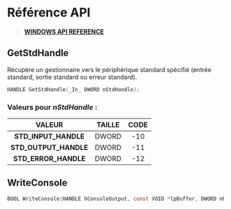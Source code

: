 # Référence API

> [**WINDOWS API REFERENCE**](https://docs.microsoft.com/en-us/windows/console/console-reference)

## GetStdHandle

Récupère un gestionnaire vers le périphérique standard spécifié (entrée standard, sortie standard ou erreur standard).

```c
HANDLE GetStdHandle(_In_ DWORD nStdHandle);
```

### Valeurs pour _nStdHandle_ :

|VALEUR|TAILLE|CODE|
|:--:|:--:|:--:|
|**STD_INPUT_HANDLE**|DWORD|-10|
|**STD_OUTPUT_HANDLE**|DWORD|-11|
|**STD_ERROR_HANDLE**|DWORD|-12|

## WriteConsole

```c
BOOL WriteConsole(HANDLE hConsoleOutput, const VOID *lpBuffer, DWORD nNumberOfCharsToWrite, LPDWORD lpNumberOfCharsWritten, LPVOID lpReserved);
```
